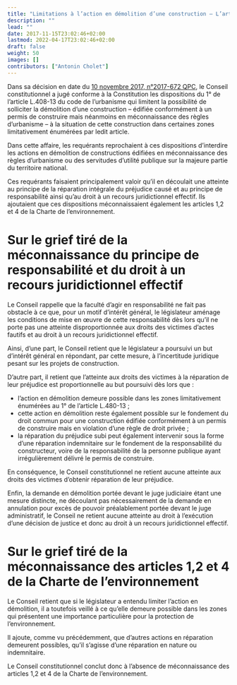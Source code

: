 ```yaml
---
title: "Limitations à l’action en démolition d’une construction – L’article L.480-13 1° du code de l’urbanisme"
description: ""
lead: ""
date: 2017-11-15T23:02:46+02:00
lastmod: 2022-04-17T23:02:46+02:00
draft: false
weight: 50
images: []
contributors: ["Antonin Cholet"]
---
```


Dans sa décision en date du [10 novembre 2017, n°2017-672 QPC](https://www.conseil-constitutionnel.fr/decision/2017/2017672QPC.htm), le Conseil constitutionnel a jugé conforme à la Constitution les dispositions du 1° de l’article L.408-13 du code de l’urbanisme qui limitent la possibilité de solliciter la démolition d’une construction – édifiée conformément à un permis de construire mais néanmoins en méconnaissance des règles d’urbanisme – à la situation de cette construction dans certaines zones limitativement énumérées par ledit article.

Dans cette affaire, les requérants reprochaient à ces dispositions d’interdire les actions en démolition de constructions édifiées en méconnaissance des règles d’urbanisme ou des servitudes d’utilité publique sur la majeure partie du territoire national.

Ces requérants faisaient principalement valoir qu’il en découlait une atteinte au principe de la réparation intégrale du préjudice causé et au principe de responsabilité ainsi qu’au droit à un recours juridictionnel effectif. Ils ajoutaient que ces dispositions méconnaissaient également les articles 1,2 et 4 de la Charte de l’environnement.

# Sur le grief tiré de la méconnaissance du principe de responsabilité et du droit à un recours juridictionnel effectif

Le Conseil rappelle que la faculté d’agir en responsabilité ne fait pas obstacle à ce que, pour un motif d’intérêt général, le législateur aménage les conditions de mise en œuvre de cette responsabilité dès lors qu’il ne porte pas une atteinte disproportionnée aux droits des victimes d’actes fautifs et au droit à un recours juridictionnel effectif.

Ainsi, d’une part, le Conseil retient que le législateur a poursuivi un but d’intérêt général en répondant, par cette mesure, à l’incertitude juridique pesant sur les projets de construction.

D’autre part, il retient que l’atteinte aux droits des victimes à la réparation de leur préjudice est proportionnelle au but poursuivi dès lors que :
- l’action en démolition demeure possible dans les zones limitativement énumérées au 1° de l’article L.480-13 ;
- cette action en démolition reste également possible sur le fondement du droit commun pour une construction édifiée conformément à un permis de construire mais en violation d’une règle de droit privée ;
- la réparation du préjudice subi peut également intervenir sous la forme d’une réparation indemnitaire sur le fondement de la responsabilité du constructeur, voire de la responsabilité de la personne publique ayant irrégulièrement délivré le permis de construire.

En conséquence, le Conseil constitutionnel ne retient aucune atteinte aux droits des victimes d’obtenir réparation de leur préjudice.

Enfin, la demande en démolition portée devant le juge judiciaire étant une mesure distincte, ne découlant pas nécessairement de la demande en annulation pour excès de pouvoir préalablement portée devant le juge administratif, le Conseil ne retient aucune atteinte au droit à l’exécution d’une décision de justice et donc au droit à un recours juridictionnel effectif.

# Sur le grief tiré de la méconnaissance des articles 1,2 et 4 de la Charte de l’environnement

Le Conseil retient que si le législateur a entendu limiter l’action en démolition, il a toutefois veillé à ce qu’elle demeure possible dans les zones qui présentent une importance particulière pour la protection de l’environnement.

Il ajoute, comme vu précédemment, que d’autres actions en réparation demeurent possibles, qu’il s’agisse d’une réparation en nature ou indemnitaire.

Le Conseil constitutionnel conclut donc à l’absence de méconnaissance des articles 1,2 et 4 de la Charte de l’environnement.

